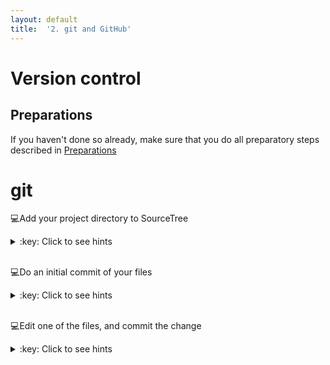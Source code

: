 ```yaml
---
layout: default
title:  '2. git and GitHub'
---
```


# <a name="begin"></a> Version control

## Preparations
If you haven't done so already, make sure that you do all preparatory steps described in [Preparations]({{site.url}}/preparations.html)
<br />

# git
:computer:Add your project directory to SourceTree
<details>
<summary>:key: Click to see hints</summary>
<!-- {% highlight bash %} -->
- New -> Add existing local repository
- Select your folder
- Destination path: path to your directory (should be correct)
- Name: directory name (or what you want)
- Type: Git
- Leave 'Also create remote repository' **unchecked**
<!-- {% endhighlight %} -->
</details>  
<br />

:computer:Do an initial commit of your files
<details>
<summary>:key: Click to see hints</summary>

- Open your project repository in SourceTree
- Select the files listed under 'Unstaged files'
- Type an short and informative message in the commit message text field at the bottom, e.g. `Initial commit`
- Hit commit button
- (Expand the Branches tab on the left, and select the master branch to see what was committed)

</details>  
<br />

:computer:Edit one of the files, and commit the change
<details>
<summary>:key: Click to see hints</summary>

- Select the changed file listed under 'Unstaged files', and view the changes that has been made
- Type an short and informative message in the commit message text field at the bottom, e.g. `Added more information about this or that`
- Hit commit button
- (Expand the Branches tab on the left, and select the master branch to see what was committed)

</details>  
<br />
